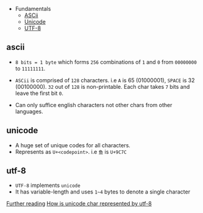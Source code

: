 * Fundamentals
  * [ASCii](#ascii)
  * [Unicode](#unicode)
  * [UTF-8](#utf-8)

## ascii

* `8 bits = 1 byte` which forms `256` combinations of `1` and `0` from `00000000` to `11111111`.

* `ASCii` is comprised of `128` characters. i.e `A` is 65 (01000001), `SPACE` is 32 (00100000). `32` out of `128` is non-printable. Each char takes `7` bits and leave the first bit `0`.

* Can only suffice english characters not other chars from other languages.

## unicode

* A huge set of unique codes for all characters.
* Represents as `U+<codepoint>`. i.e `鱼` is `U+9C7C`

## utf-8

* `UTF-8` implements `unicode`
* It has variable-length and uses `1~4` bytes to denote a single character

[Further reading](http://www.ruanyifeng.com/blog/2007/10/ascii_unicode_and_utf-8.html)
[How is unicode char represented by utf-8](https://www.jianshu.com/p/9ed19a6645df)
